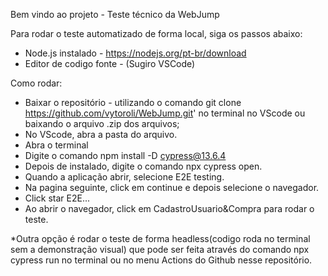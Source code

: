 Bem vindo ao projeto - Teste técnico da WebJump

Para rodar o teste automatizado de forma local, siga os passos abaixo:
- Node.js instalado - https://nodejs.org/pt-br/download
- Editor de codigo fonte - (Sugiro VSCode)

Como rodar:
- Baixar o repositório
      - utilizando o comando  git clone https://github.com/vytoroli/WebJump.git' no terminal no VScode ou baixando o arquivo .zip dos arquivos;
- No VScode, abra a pasta do arquivo.
- Abra o terminal
- Digite o comando npm install -D cypress@13.6.4
- Depois de instalado, digite o comando npx cypress open.
- Quando a aplicação abrir, selecione E2E testing.
- Na pagina seguinte, click em continue e depois selecione o navegador. 
- Click star E2E...
- Ao abrir o navegador, click em CadastroUsuario&Compra para rodar o teste.

*Outra opção é rodar o teste de forma headless(codigo roda no terminal sem a demonstração visual) que pode ser feita através do comando npx cypress run no terminal ou no menu Actions do Github nesse repositório.
